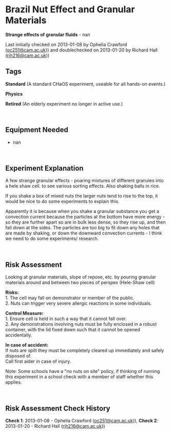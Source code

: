 # Brazil Nut Effect and Granular Materials

**Strange effects of granular fluids** - nan

Last initially checked on 2013-01-08 by Ophelia Crawford (oc251@cam.ac.uk)) and doublechecked on 2013-01-20 by Richard Hall (rjh216@cam.ac.uk))

## Tags
<!--- Start Tags (DO NOT REMOVE THIS COMMENT) --->

**Standard** (A standard CHaOS experiment, useable for all hands-on events.)

**Physics**

**Retired** (An elderly experiment no longer in active use.)
<!--- End Tags (DO NOT REMOVE THIS COMMENT) --->

<br/>

## Equipment Needed 
- nan

<br/>

## Experiment Explanation 

A few strange granular effects - poaring mixtures of different granules into a hele shaw cell. to see various sorting effects. Also shaking balls in rice.

If you shake a box of mixed nuts the larger nuts tend to rise to the top, it would be nice to do some experiments to explain this. 

Apparently it is because when you shake a granular substance you get a convection current because the particles at the bottom have more energy - so they are further apart so are in bulk less dense, so they rise up, and then fall down at the sides. The particles are too big to fit down any holes that are made by shaking, or down the downward convection currents - I think we need to do some experiments/ research.

<br/>

## Risk Assessment

<p>Looking at granular materials, slope of repose, etc. by pouring granular materials around and between two pieces of perspex (Hele-Shaw cell)</p>

<p><b>Risks:</b><br>
1. The cell may fall on demonstrator or member of the public.<br>
2. Nuts can trigger very severe allergic reactions in some individuals.</p>

<p><b>Control Measure:</b><br>
1. Ensure cell is held in such a way that it cannot fall over.<br>
2. Any demonstrations involving nuts must be fully enclosed in a robust container, with the lid fixed down such that it cannot be opened accidentally.</p>

<p><b>In case of accident:</b><br>
If nuts are spilt they must be completely cleared up immediately and safely disposed of.<br>
Call first aider in case of injury.</p>

<p>Note: Some schools have a "no nuts on site" policy, if thinking of running this experiment in a school check with a member of staff whether this applies.</p>

<br/>

## Risk Assessment Check History 

**Check 1**: 2013-01-08 - Ophelia Crawford (oc251@cam.ac.uk)), **Check 2**: 2013-01-20 - Richard Hall (rjh216@cam.ac.uk))
